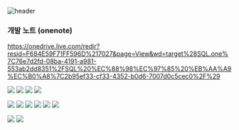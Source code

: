 

<!--
**parkgeonwo/parkgeonwo** is a ✨ _special_ ✨ repository because its `README.md` (this file) appears on your GitHub profile.

Here are some ideas to get you started:

- 🔭 I’m currently working on ...
- 🌱 I’m currently learning ...
- 👯 I’m looking to collaborate on ...
- 🤔 I’m looking for help with ...
- 💬 Ask me about ...
- 📫 How to reach me: ...
- 😄 Pronouns: ...
- ⚡ Fun fact: ...
-->

![header](https://capsule-render.vercel.app/api?type=waving&color=F7CDCD&height=200&text=GeonwooPark&fontColor=FFFFFF&fontSize=40)


### 개발 노트 (onenote)
https://onedrive.live.com/redir?resid=F684E59F71FF596D%217027&page=View&wd=target%28SQL.one%7C76e7d2fd-08ba-4191-a981-553ab2dd8351%2FSQL%20%EC%88%98%EC%97%85%20%EB%AA%A9%EC%B0%A8%7C2b95ef33-cf33-4352-b0d6-7007d0c5cec0%2F%29

<img src="https://img.shields.io/badge/Python-3766AB?style=flat-square&logo=Python&logoColor=white"/> <img src="https://img.shields.io/badge/RStudio-75AADB?style=flat-square&logo=RStudio&logoColor=white"/> <img src="https://img.shields.io/badge/HTML5-E34F26?style=flat-square&logo=HTML5&logoColor=white"/> <img src="https://img.shields.io/badge/CSS3-1572B6?style=flat-square&logo=CSS3&logoColor=white"/>

<img src="https://img.shields.io/badge/oracle-F80000?style=flat-square&logo=oracle&logoColor=white"/> <img src="https://img.shields.io/badge/Linux-FCC624?style=flat-square&logo=Linux&logoColor=white"/> <img src="https://img.shields.io/badge/Hive-FDEE21?style=flat-square&logo=Hive&logoColor=white"/> <img src="https://img.shields.io/badge/MySQL-4479A1?style=flat-square&logo=MySQL&logoColor=white"/> <img src="https://img.shields.io/badge/MongoDB-47A248?style=flat-square&logo=MongoDB&logoColor=white"/> <img src="https://img.shields.io/badge/Apache Spark-E25A1C?style=flat-square&logo=Apache Spark&logoColor=white"/>

<img src="https://img.shields.io/badge/TensorFlow-FF6F00?style=flat-square&logo=TensorFlow&logoColor=white"/> <img src="https://img.shields.io/badge/PyTorch-EE4C2C?style=flat-square&logo=PyTorch&logoColor=white"/> 

